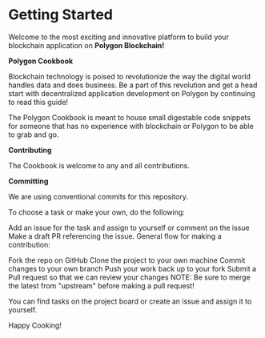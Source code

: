 # Getting Started

Welcome to the most exciting and innovative platform to build your blockchain application on **Polygon Blockchain!**&#x20;

**Polygon Cookbook**

Blockchain technology is poised to revolutionize the way the digital world handles data and does business. Be a part of this revolution and get a head start with decentralized application development on Polygon by continuing to read this guide!

The Polygon Cookbook is meant to house small digestable code snippets for someone that has no experience with blockchain or Polygon to be able to grab and go.

**Contributing**

The Cookbook is welcome to any and all contributions.

**Committing**

We are using conventional commits for this repository.

To choose a task or make your own, do the following:

Add an issue for the task and assign to yourself or comment on the issue Make a draft PR referencing the issue. General flow for making a contribution:

Fork the repo on GitHub Clone the project to your own machine Commit changes to your own branch Push your work back up to your fork Submit a Pull request so that we can review your changes NOTE: Be sure to merge the latest from "upstream" before making a pull request!

You can find tasks on the project board or create an issue and assign it to yourself.

Happy Cooking!
